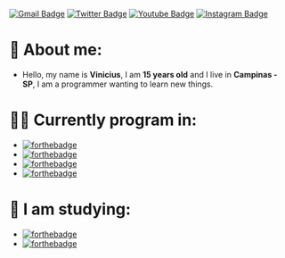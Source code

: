 [![Gmail Badge](https://img.shields.io/badge/-ogmeeercy4@gmail.com-000000?style=flat-square&logo=Gmail&logoColor=white&link=ogmeeercy4@gmail.com)](mailto:ogmeeercy4@gmail.com)
[![Twitter Badge](https://img.shields.io/badge/-@fvckmxrcy-000000?style=flat-square&labelColor=000000&logo=twitter&logoColor=white&link=https://twitter.com/fvkcmxrcy)](https://twitter.com/fvckmxrcy) 
[![Youtube Badge](https://img.shields.io/badge/-Meeercy4-000000?style=flat-square&labelColor=000000&logo=youtube&logoColor=white&link=https://www.youtube.com/channel/UC91XAyeWKtXdZGXcCVRrVKQ)](https://https://www.youtube.com/channel/UC91XAyeWKtXdZGXcCVRrVKQ)
[![Instagram Badge](https://img.shields.io/badge/-Meeercy4-000000?style=flat-square&logo=Instagram&logoColor=white&link=https://www.instagram.com/meercy4/)](https://www.instagram.com/meercy4/)


# 🚀 About me:
- Hello, my name is **Vinicius**, I am **15 years old** and I live in **Campinas - SP**, I am a programmer wanting to learn new things.


# 👨‍💻 Currently program in:
-  [![forthebadge](https://img.shields.io/badge/javascript%20-%23323330.svg?&style=for-the-badge&logo=javascript&logoColor=%23F7DF1E)](https://pt.wikipedia.org/wiki/JavaScript)
- [![forthebadge](https://img.shields.io/badge/python%20-%2314354C.svg?&style=for-the-badge&logo=python&logoColor=white)](https://www.python.org/)
- [![forthebadge](https://img.shields.io/badge/html5%20-%23E34F26.svg?&style=for-the-badge&logo=html5&logoColor=white)](https://pt.wikipedia.org/wiki/HTML5)
- [![forthebadge](https://img.shields.io/badge/css3%20-%231572B6.svg?&style=for-the-badge&logo=css3&logoColor=white)](https://pt.wikipedia.org/wiki/CSS3)


# 📝 I am studying:
- [![forthebadge](https://img.shields.io/badge/c%20-%2300599C.svg?&style=for-the-badge&logo=c&logoColor=white)](https://pt.wikipedia.org/wiki/C)
- [![forthebadge](https://img.shields.io/badge/c++%20-%2300599C.svg?&style=for-the-badge&logo=c%2B%2B&ogoColor=white)](https://pt.wikipedia.org/wiki/C++)

